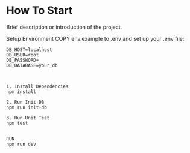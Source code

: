 # How To Start

Brief description or introduction of the project.

Setup Environment
COPY env.example to .env and set up your .env file:

```env
DB_HOST=localhost
DB_USER=root
DB_PASSWORD=
DB_DATABASE=your_db



1. Install Dependencies
npm install

2. Run Init DB
npm run init-db

3. Run Unit Test
npm test


RUN 
npm run dev


